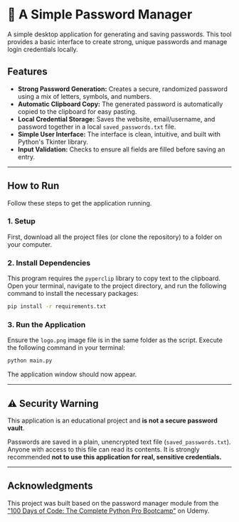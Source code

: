 # 🔐 A Simple Password Manager

A simple desktop application for generating and saving passwords. This tool provides a basic interface to create strong, unique passwords and manage login credentials locally.

## Features

  * **Strong Password Generation:** Creates a secure, randomized password using a mix of letters, symbols, and numbers.
  * **Automatic Clipboard Copy:** The generated password is automatically copied to the clipboard for easy pasting.
  * **Local Credential Storage:** Saves the website, email/username, and password together in a local `saved_passwords.txt` file.
  * **Simple User Interface:** The interface is clean, intuitive, and built with Python's Tkinter library.
  * **Input Validation:** Checks to ensure all fields are filled before saving an entry.

-----

## How to Run

Follow these steps to get the application running.

### 1\. Setup

First, download all the project files (or clone the repository) to a folder on your computer.

### 2\. Install Dependencies

This program requires the `pyperclip` library to copy text to the clipboard. Open your terminal, navigate to the project directory, and run the following command to install the necessary packages:

```sh
pip install -r requirements.txt
```

### 3\. Run the Application

Ensure the `logo.png` image file is in the same folder as the script. Execute the following command in your terminal:

```sh
python main.py
```

The application window should now appear.

-----

## ⚠️ Security Warning

This application is an educational project and **is not a secure password vault**.

Passwords are saved in a plain, unencrypted text file (`saved_passwords.txt`). Anyone with access to this file can read its contents. It is strongly recommended **not to use this application for real, sensitive credentials.**

-----

## Acknowledgments

This project was built based on the password manager module from the ["100 Days of Code: The Complete Python Pro Bootcamp"](https://www.udemy.com/course/100-days-of-code/) on Udemy.
